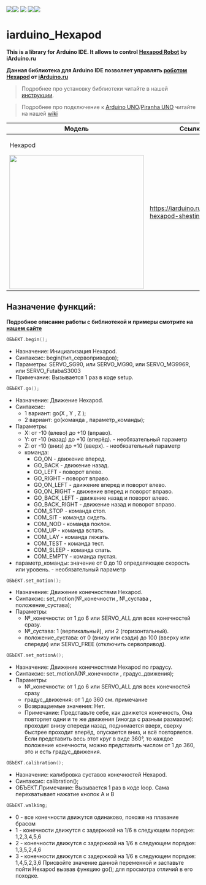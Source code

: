 [![](https://iarduino.ru/img/logo.svg)](https://iarduino.ru)[![](https://wiki.iarduino.ru/img/git-shop.svg?3)](https://iarduino.ru) [![](https://wiki.iarduino.ru/img/git-wiki.svg?2)](https://wiki.iarduino.ru) [![](https://wiki.iarduino.ru/img/git-lesson.svg?2)](https://lesson.iarduino.ru)[![](https://wiki.iarduino.ru/img/git-forum.svg?2)](http://forum.trema.ru)

# iarduino\_Hexapod

**This is a library for Arduino IDE. It allows to control [Hexapod Robot](https://iarduino.ru/shop/Mehanika/robot-hexapod-shestinogiy.html) by iArduino.ru**

**Данная библиотека для Arduino IDE позволяет управлять [роботом Hexapod](https://iarduino.ru/shop/Mehanika/robot-hexapod-shestinogiy.html) от [iArduino.ru](https://iarduino.ru)**

> Подробнее про установку библиотеки читайте в нашей [инструкции](https://wiki.iarduino.ru/page/Installing_libraries/).

> Подробнее про подключение к [Arduino UNO](https://iarduino.ru/shop/boards/arduino-uno-r3.html)/[Piranha UNO](https://iarduino.ru/shop/boards/piranha-uno-r3.html) читайте на нашей [wiki](https://lesson.iarduino.ru/page/robot_hexapod_2/)


| Модель | Ссылка на магазин |
|---|---|
| <p>Hexapod</p> <img src="https://iarduino.ru/img/catalog/1570fbfcab72e7405b56085e7291f831.jpg" width="350px"></img>| https://iarduino.ru/shop/Mehanika/robot-hexapod-shestinogiy.html |


## Назначение функций:

**Подробное описание работы с библиотекой и примеры смотрите на [нашем сайте](https://lesson.iarduino.ru/page/robot_hexapod_2/)**

```C++
ОБЪЕКТ.begin();
```

- Назначение: Инициализация Hexapod.
- Синтаксис: begin(тип\_сервоприводов);
- Параметры: SERVO\_SG90, или SERVO\_MG90, или SERVO\_MG996R, или SERVO\_FutabaS3003
- Примечание: Вызывается 1 раз в коде setup.

```C++
ОБЪЕКТ.go();
```

- Назначение: Движение Hexapod.
- Синтаксис:
  - 1 вариант: go(X , Y , Z );
  - 2 вариант: go(команда , параметр\_команды);
- Параметры:
  - X: от -10 (влево) до +10 (вправо).
  - Y: от -10 (назад) до +10 (вперёд). - необязательный параметр
  - Z: от -10 (вниз) до +10 (вверх). - необязательный параметр
  - команда:
    - GO\_ON - движение вперед.
    - GO\_BACK - движение назад.
    - GO\_LEFT - поворот влево.
    - GO\_RIGHT - поворот вправо.
    - GO\_ON\_LEFT - движение вперед и поворот влево.
    - GO\_ON\_RIGHT - движение вперед и поворот вправо.
    - GO\_BACK\_LEFT - движение назад и поворот влево.
    - GO\_BACK\_RIGHT - движение назад и поворот вправо.
    - COM\_STOP - команда стоп.
    - COM\_SIT - команда сидеть.
    - COM\_NOD - команда поклон.
    - COM\_UP - команда встать.
    - COM\_LAY - команда лежать.
    - COM\_TEST - команда тест.
    - COM\_SLEEP - команда спать.
    - COM\_EMPTY - команда пустая.
 - параметр\_команды: значение от 0 до 10 определяющее скорость или уровень. - необязательный параметр

```C++
ОБЪЕКТ.set_motion();
```

- Назначение: Движение конечностями Hexapod.
- Синтаксис: set\_motion(№\_конечности , №\_сустава , положение\_сустава);
- Параметры:
  - №\_конечности: от 1 до 6 или SERVO\_ALL для всех конечностей сразу.
  - №\_сустава: 1 (вертикальный), или 2 (горизонтальный).
  - положение\_сустава: от 0 (внизу или сзади) до 100 (вверху или спереди) или SERVO\_FREE (отключить сервопривод).

```C++
ОБЪЕКТ.set_motionA();
```

- Назначение: Движение конечностями Hexapod по градусу.
- Синтаксис: set\_motionA(№\_конечности , градус\_движения);
- Параметры:
  - №\_конечности: от 1 до 6 или SERVO\_ALL для всех конечностей сразу
  - градус\_движения: от 1 до 360 см. примечание
  - Возвращаемые значения: Нет.
  - Примечание: Представьте себе, как движется конечность‚ Она повторяет одни и те же движения (иногда с разным размахом): проходит внизу спереди назад, поднимается вверх, сверху быстрее проходит вперёд, опускается вниз, и всё повторяется. Если представить весь этот круг в виде 360°, то каждое положение конечности, можно представить числом от 1 до 360, это и есть градус\_движения.

```C++
ОБЪЕКТ.calibration();
```

- Назначение: калибровка суставов конечностей Hexapod.
- Синтаксис: calibration();
- ОБЪЕКТ.Примечание: Вызывается 1 раз в коде loop. Сама перехватывает нажатие кнопок A и B

```C++
ОБЪЕКТ.walking;
```

- 0 - все конечности движутся одинаково, похоже на плавание брасом
- 1 - конечности движутся с задержкой на 1/6 в следующем порядке: 1,2,3,4,5,6
- 2 - конечности движутся с задержкой на 1/6 в следующем порядке: 1,3,5,2,4,6
- 3 - конечности движутся с задержкой на 1/6 в следующем порядке: 1,4,5,2,3,6
Присвойте значение данной переменной и заставьте пойти Hexapod вызвав функцию go(); для просмотра отличий в его походке.
